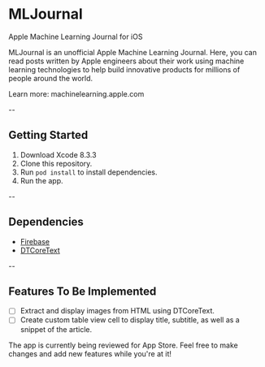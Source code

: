# MLJournal
Apple Machine Learning Journal for iOS

MLJournal is an unofficial Apple Machine Learning Journal. Here, you can read posts written by Apple engineers about their work using machine learning technologies to help build innovative products for millions of people around the world. 

Learn more: machinelearning.apple.com

--

## Getting Started

1. Download Xcode 8.3.3
2. Clone this repository.
3. Run `pod install` to install dependencies.
4. Run the app.

--

## Dependencies

- [Firebase](https://firebase.google.com)
- [DTCoreText](https://github.com/Cocoanetics/DTCoreText)

--

## Features To Be Implemented

- [ ] Extract and display images from HTML using DTCoreText.
- [ ] Create custom table view cell to display title, subtitle, as well as a snippet of the article.

The app is currently being reviewed for App Store. Feel free to make changes and add new features while you're at it!
